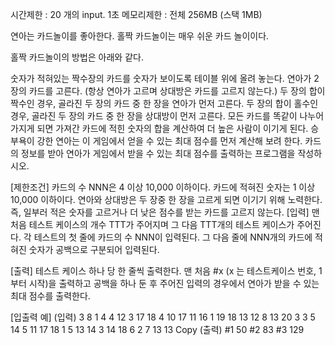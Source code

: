 시간제한 : 20 개의 input. 1초
메모리제한 : 전체 256MB (스택 1MB)

연아는 카드놀이를 좋아한다. 홀짝 카드놀이는 매우 쉬운 카드 놀이이다.

홀짝 카드놀이의 방법은 아래와 같다.

숫자가 적혀있는 짝수장의 카드를 숫자가 보이도록 테이블 위에 올려 놓는다.
연아가 2장의 카드를 고른다. (항상 연아가 고르며 상대방은 카드를 고르지 않는다.)
두 장의 합이 짝수인 경우, 골라진 두 장의 카드 중 한 장을 연아가 먼저 고른다.
두 장의 합이 홀수인 경우, 골라진 두 장의 카드 중 한 장을 상대방이 먼저 고른다.
모든 카드를 똑같이 나누어 가지게 되면 가져간 카드에 적힌 숫자의 합을 계산하여 더 높은 사람이 이기게 된다.
승부욕이 강한 연아는 이 게임에서 얻을 수 있는 최대 점수를 먼저 계산해 보려 한다.
카드의 정보를 받아 연아가 게임에서 받을 수 있는 최대 점수를 출력하는 프로그램을 작성하시오.


[제한조건]
카드의 수 NNN은 4 이상 10,000 이하이다.
카드에 적혀진 숫자는 1 이상 10,000 이하이다.
연아와 상대방은 두 장중 한 장을 고르게 되면 이기기 위해 노력한다. 즉, 일부러 적은 숫자를 고르거나 더 낮은 점수를 받는 카드를 고르지 않는다.
[입력]
맨 처음 테스트 케이스의 개수 TTT가 주어지며 그 다음 TTT개의 테스트 케이스가 주어진다. 각 테스트의 첫 줄에 카드의 수 NNN이 입력된다. 그 다음 줄에 NNN개의 카드에 적혀진 숫자가 공백으로 구분되어 입력된다.

[출력]
테스트 케이스 하나 당 한 줄씩 출력한다. 맨 처음 #x (x 는 테스트케이스 번호, 1부터 시작)을 출력하고 공백을 하나 둔 후 주어진 입력의 경우에서 연아가 받을 수 있는 최대 점수를 출력한다.

[입출력 예]
(입력)
3
8
1 4 4 12 3 17 18 4
10
17 11 16 1 19 18 13 12 8 13
20
3 3 5 14 5 11 17 18 1 5 13 14 3 14 18 6 2 7 13 13
Copy
(출력)
#1 50
#2 83
#3 129